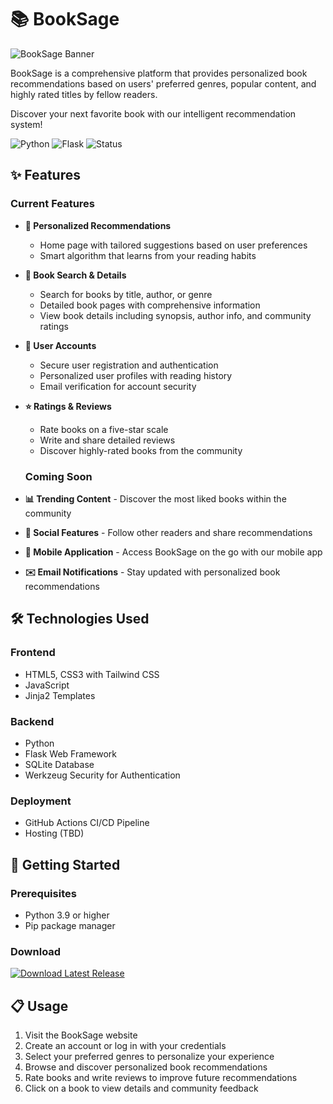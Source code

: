 # 📚 BookSage

![BookSage Banner](https://via.placeholder.com/1200x300/4F46E5/FFFFFF?text=BookSage+-+Your+Academic+Book+Community)

BookSage is a comprehensive platform that provides personalized book recommendations based on users' preferred genres, popular content, and highly rated titles by fellow readers. 

Discover your next favorite book with our intelligent recommendation system!




![Python](https://img.shields.io/badge/Python-3.9+-blue)
![Flask](https://img.shields.io/badge/Flask-2.0+-lightgrey)
![Status](https://img.shields.io/badge/Status-In%20Development-yellow)

## ✨ Features

### Current Features
- **🔮 Personalized Recommendations** 
  - Home page with tailored suggestions based on user preferences
  - Smart algorithm that learns from your reading habits

- **📖 Book Search & Details** 
  - Search for books by title, author, or genre
  - Detailed book pages with comprehensive information
  - View book details including synopsis, author info, and community ratings

- **👤 User Accounts** 
  - Secure user registration and authentication
  - Personalized user profiles with reading history
  - Email verification for account security

- **⭐ Ratings & Reviews** 
  - Rate books on a five-star scale
  - Write and share detailed reviews
  - Discover highly-rated books from the community

  ### Coming Soon
- **📊 Trending Content** - Discover the most liked books within the community
- **💬 Social Features** - Follow other readers and share recommendations
- **📱 Mobile Application** - Access BookSage on the go with our mobile app
- **✉️ Email Notifications** - Stay updated with personalized book recommendations

## 🛠️ Technologies Used

### Frontend
- HTML5, CSS3 with Tailwind CSS
- JavaScript
- Jinja2 Templates

### Backend
- Python
- Flask Web Framework
- SQLite Database
- Werkzeug Security for Authentication

### Deployment
- GitHub Actions CI/CD Pipeline
- Hosting (TBD)

## 🚀 Getting Started

### Prerequisites
- Python 3.9 or higher
- Pip package manager

### Download

[![Download Latest Release](https://img.shields.io/github/v/release/carterj7383/BookSage_?label=Download&style=for-the-badge)](https://github.com/carterj7383/BookSage_/releases/latest/download/booksage-app.zip)

## 📋 Usage

1. Visit the BookSage website
2. Create an account or log in with your credentials
3. Select your preferred genres to personalize your experience
4. Browse and discover personalized book recommendations
5. Rate books and write reviews to improve future recommendations
6. Click on a book to view details and community feedback

